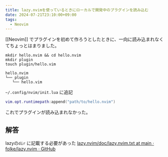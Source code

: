 ```yaml
---
title: lazy.nvimを使っているときにローカルで開発中のプラグインを読み込む
date: 2024-07-21T23:10:00+09:00
tags:
  - Neovim
---
```


[[Neovim]] でプラグインを初めて作ろうとしたときに、一向に読み込まれなくてちょっとはまりました。

```shell
mkdir hello.nvim && cd hello.nvim
mkdir plugin
touch plugin/hello.vim
```

```shell
hello.nvim
└── plugin
   └── hello.vim
```

`~/.config/nvim/init.lua` に追記

```lua
vim.opt.runtimepath:append("path/to/hello.nvim")
```

これでプラグインが読み込まれなかった。

## 解答

lazyの`dir` に記載する必要があった
[lazy.nvim/doc/lazy.nvim.txt at main · folke/lazy.nvim · GitHub](https://github.com/folke/lazy.nvim/blob/main/doc/lazy.nvim.txt#L481)
